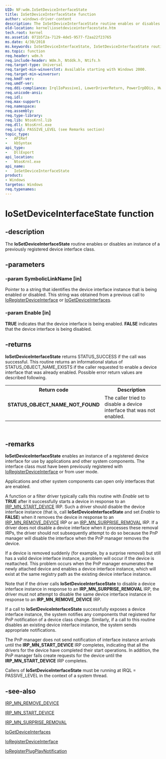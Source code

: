```yaml
---
UID: NF:wdm.IoSetDeviceInterfaceState
title: IoSetDeviceInterfaceState function
author: windows-driver-content
description: The IoSetDeviceInterfaceState routine enables or disables an instance of a previously registered device interface class.
old-location: kernel\iosetdeviceinterfacestate.htm
tech.root: kernel
ms.assetid: 071b5f2a-7129-4de5-9577-f2aa22f23765
ms.date: 4/30/2018
ms.keywords: IoSetDeviceInterfaceState, IoSetDeviceInterfaceState routine [Kernel-Mode Driver Architecture], k104_da5493d0-6dd5-4404-a647-6c23825df29c.xml, kernel.iosetdeviceinterfacestate, wdm/IoSetDeviceInterfaceState
ms.topic: function
req.header: wdm.h
req.include-header: Wdm.h, Ntddk.h, Ntifs.h
req.target-type: Universal
req.target-min-winverclnt: Available starting with Windows 2000.
req.target-min-winversvr: 
req.kmdf-ver: 
req.umdf-ver: 
req.ddi-compliance: IrqlIoPassive1, LowerDriverReturn, PowerIrpDDis, HwStorPortProhibitedDDIs
req.unicode-ansi: 
req.idl: 
req.max-support: 
req.namespace: 
req.assembly: 
req.type-library: 
req.lib: NtosKrnl.lib
req.dll: NtosKrnl.exe
req.irql: PASSIVE_LEVEL (see Remarks section)
topic_type:
-	APIRef
-	kbSyntax
api_type:
-	DllExport
api_location:
-	NtosKrnl.exe
api_name:
-	IoSetDeviceInterfaceState
product:
- Windows
targetos: Windows
req.typenames: 
---
```


# IoSetDeviceInterfaceState function


## -description


The <b>IoSetDeviceInterfaceState</b> routine enables or disables an instance of a previously registered device interface class. 


## -parameters




### -param SymbolicLinkName [in]

Pointer to a string that identifies the device interface instance that is being enabled or disabled. This string was obtained from a previous call to <a href="https://msdn.microsoft.com/library/windows/hardware/ff549506">IoRegisterDeviceInterface</a> or <a href="https://msdn.microsoft.com/library/windows/hardware/ff549186">IoGetDeviceInterfaces</a>. 


### -param Enable [in]

<b>TRUE</b> indicates that the device interface is being enabled. <b>FALSE</b> indicates that the device interface is being disabled. 


## -returns



<b>IoSetDeviceInterfaceState</b> returns STATUS_SUCCESS if the call was successful. This routine returns an informational status of STATUS_OBJECT_NAME_EXISTS if the caller requested to enable a device interface that was already enabled. Possible error return values are described following.

<table>
<tr>
<th>Return code</th>
<th>Description</th>
</tr>
<tr>
<td width="40%">
<dl>
<dt><b>STATUS_OBJECT_NAME_NOT_FOUND</b></dt>
</dl>
</td>
<td width="60%">
The caller tried to disable a device interface that was not enabled.

</td>
</tr>
</table>
 




## -remarks



<b>IoSetDeviceInterfaceState</b> enables an instance of a registered device interface for use by applications and other system components. The interface class must have been previously registered with <a href="https://msdn.microsoft.com/library/windows/hardware/ff549506">IoRegisterDeviceInterface</a> or from user mode. 

Applications and other system components can open only interfaces that are enabled.

A function or a filter driver typically calls this routine with <i>Enable</i> set to <b>TRUE</b> after it successfully starts a device in response to an <a href="https://msdn.microsoft.com/library/windows/hardware/ff551749">IRP_MN_START_DEVICE</a> IRP. Such a driver should disable the device interface instance (that is, call <b>IoSetDeviceInterfaceState</b> and set <i>Enable</i> to <b>FALSE</b>) when it removes the device in response to an <a href="https://msdn.microsoft.com/library/windows/hardware/ff551738">IRP_MN_REMOVE_DEVICE</a> IRP or an <a href="https://msdn.microsoft.com/library/windows/hardware/ff551760">IRP_MN_SURPRISE_REMOVAL</a> IRP. If a driver does not disable a device interface when it processes these removal IRPs, the driver should not subsequently attempt to do so because the PnP manager will disable the interface when the PnP manager removes the device. 

If a device is removed suddenly (for example, by a surprise removal) but still has a valid device interface instance, a problem will occur if the device is reattached. This problem occurs when the PnP manager enumerates the newly attached device and enables a device interface instance, which will exist at the same registry path as the existing device interface instance.

Note that if the driver calls <b>IoSetDeviceInterfaceState</b> to disable a device interface instance in response to an <b>IRP_MN_SURPRISE_REMOVAL</b> IRP, the driver must not attempt to disable the same device interface instance in response to an <b>IRP_MN_REMOVE_DEVICE</b> IRP.

If a call to <b>IoSetDeviceInterfaceState</b> successfully exposes a device interface instance, the system notifies any components that registered for PnP notification of a device class change. Similarly, if a call to this routine disables an existing device interface instance, the system sends appropriate notifications.

The PnP manager does not send notification of interface instance arrivals until the <b>IRP_MN_START_DEVICE</b> IRP completes, indicating that all the drivers for the device have completed their start operations. In addition, the PnP manager fails create requests for the device until the <b>IRP_MN_START_DEVICE</b> IRP completes.

Callers of <b>IoSetDeviceInterfaceState</b> must be running at IRQL = PASSIVE_LEVEL in the context of a system thread.




## -see-also




<a href="https://msdn.microsoft.com/library/windows/hardware/ff551738">IRP_MN_REMOVE_DEVICE</a>



<a href="https://msdn.microsoft.com/library/windows/hardware/ff551749">IRP_MN_START_DEVICE</a>



<a href="https://msdn.microsoft.com/library/windows/hardware/ff551760">IRP_MN_SURPRISE_REMOVAL</a>



<a href="https://msdn.microsoft.com/library/windows/hardware/ff549186">IoGetDeviceInterfaces</a>



<a href="https://msdn.microsoft.com/library/windows/hardware/ff549506">IoRegisterDeviceInterface</a>



<a href="https://msdn.microsoft.com/library/windows/hardware/ff549526">IoRegisterPlugPlayNotification</a>
 

 

